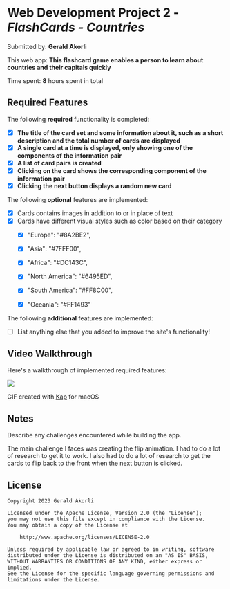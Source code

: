 # Web Development Project 2 - *FlashCards - Countries*

Submitted by: **Gerald Akorli**

This web app: **This flashcard game enables a person to learn about countries and their capitals quickly**

Time spent: **8** hours spent in total

## Required Features

The following **required** functionality is completed:

- [x] **The title of the card set and some information about it, such as a short description and the total number of cards are displayed**
- [x] **A single card at a time is displayed, only showing one of the components of the information pair**
- [x] **A list of card pairs is created**
- [x] **Clicking on the card shows the corresponding component of the information pair**
- [x] **Clicking the next button displays a random new card**

The following **optional** features are implemented:

- [x] Cards contains images in addition to or in place of text
- [x] Cards have different visual styles such as color based on their category
  - [x] "Europe": "#8A2BE2",
  - [x] "Asia": "#7FFF00",  
  - [x] "Africa": "#DC143C",
  - [x] "North America": "#6495ED",
  - [x] "South America": "#FF8C00",
  - [x] "Oceania": "#FF1493"
  

The following **additional** features are implemented:

* [ ] List anything else that you added to improve the site's functionality!

## Video Walkthrough

Here's a walkthrough of implemented required features:

![](https://github.com/BravoClassic/flip-card/blob/main/flashcards.gif)

<!-- Replace this with whatever GIF tool you used! -->
GIF created with [Kap](https://getkap.co/) for macOS
<!-- Recommended tools:
[ScreenToGif](https://www.screentogif.com/) for Windows
[peek](https://github.com/phw/peek) for Linux. -->

## Notes

Describe any challenges encountered while building the app.

The main challenge I faces was creating the flip animation. I had to do a lot of research to get it to work. I also had to do a lot of research to get the cards to flip back to the front when the next button is clicked.

## License

    Copyright 2023 Gerald Akorli

    Licensed under the Apache License, Version 2.0 (the "License");
    you may not use this file except in compliance with the License.
    You may obtain a copy of the License at

        http://www.apache.org/licenses/LICENSE-2.0

    Unless required by applicable law or agreed to in writing, software
    distributed under the License is distributed on an "AS IS" BASIS,
    WITHOUT WARRANTIES OR CONDITIONS OF ANY KIND, either express or implied.
    See the License for the specific language governing permissions and
    limitations under the License.
